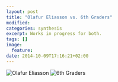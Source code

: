 ```yaml
---
layout: post
title: "Olafur Eliasson vs. 6th Graders"
modified:
categories: synthesis
excerpt: Works in progress for both.
tags: []
image:
  feature:
date: 2014-10-09T17:16:21+02:00
---
```


![Olafur Eliasson]({{site.baseurl}}/images/eliasson.jpg)
![6th Graders]({{site.baseurl}}/images/eliasson-kids.jpg)